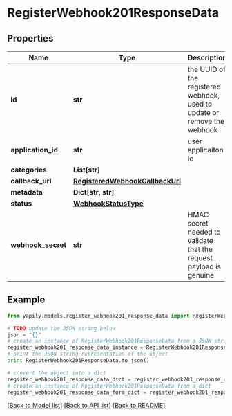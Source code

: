 # RegisterWebhook201ResponseData


## Properties
Name | Type | Description | Notes
------------ | ------------- | ------------- | -------------
**id** | **str** | the UUID of the registered webhook, used to update or remove the webhook | [optional] 
**application_id** | **str** | user applicaiton id | [optional] 
**categories** | **List[str]** |  | [optional] 
**callback_url** | [**RegisteredWebhookCallbackUrl**](RegisteredWebhookCallbackUrl.md) |  | [optional] 
**metadata** | **Dict[str, str]** |  | [optional] 
**status** | [**WebhookStatusType**](WebhookStatusType.md) |  | [optional] 
**webhook_secret** | **str** | HMAC secret needed to validate that the request payload is genuine | [optional] 

## Example

```python
from yapily.models.register_webhook201_response_data import RegisterWebhook201ResponseData

# TODO update the JSON string below
json = "{}"
# create an instance of RegisterWebhook201ResponseData from a JSON string
register_webhook201_response_data_instance = RegisterWebhook201ResponseData.from_json(json)
# print the JSON string representation of the object
print RegisterWebhook201ResponseData.to_json()

# convert the object into a dict
register_webhook201_response_data_dict = register_webhook201_response_data_instance.to_dict()
# create an instance of RegisterWebhook201ResponseData from a dict
register_webhook201_response_data_form_dict = register_webhook201_response_data.from_dict(register_webhook201_response_data_dict)
```
[[Back to Model list]](../README.md#documentation-for-models) [[Back to API list]](../README.md#documentation-for-api-endpoints) [[Back to README]](../README.md)


